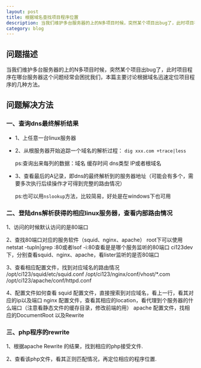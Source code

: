 ```yaml
---
layout: post
title: 根据域名查找项目程序位置
description: 当我们维护多台服务器的上的N多项目时候，突然某个项目出bug了，此时项目程序在哪台服务器这个问题经常会困扰我们，本篇主要讨论根据域名迅速定位项目程序的几种方法。
category: blog
---
```

## 问题描述

当我们维护多台服务器的上的N多项目时候，突然某个项目出bug了，此时项目程序在哪台服务器这个问题经常会困扰我们，本篇主要讨论根据域名迅速定位项目程序的几种方法。

## 问题解决方法

### 一、查询dns最终解析结果

* 1、上任意一台linux服务器

* 2、从根服务器开始追踪一个域名的解析过程： `dig xxx.com +trace|less`

    ps:查询出来每列的数据：域名	 缓存时间   dns类型   IP或者根域名
    
* 3、查看最后的A记录，即dns的最终解析到的服务器地址（可能会有多个，需要多次执行后续操作才可得到完整的路由情况）

     ps:也可以用`nslookup`方法，比较简易，好处是在windows下也可用 

### 二、登陆dns解析获得的相应linux服务器，查看内部路由情况

1、访问的时候默认访问的是80端口

2、查找80端口对应的服务软件（squid、nginx、apache）
		root下可以使用netstat -tupln|grep :80或者lsof -i:80查看是是哪个服务监听的80端口
		ci123dev下，分别查看squid、nginx、apache，看lister监听的是否80端口

3、查看相应配置文件，找到对应域名的路由情况
		/opt/ci123/squid/etc/squid.conf
		/opt/ci123/nginx/conf/vhost/*.com
		/opt/ci123/apache/conf/httpd.conf

4、配置文件如何查看
		squid 配置文件，直接搜索到对应域名，看上一行，看其对应的ip以及端口
		nginx 配置文件，查看其相应的location，看代理到个服务器的什么端口（注意看静态文件的缓存目录，修改前端的用）
		apache 配置文件，找相应的DocumentRoot 以及Rewrite
		
### 三、php程序的rewrite

1、根据apache Rewrite 的结果，找到相应的php接受文件.

2、查看该php文件，看其正则匹配情况，再定位相应的程序位置.



